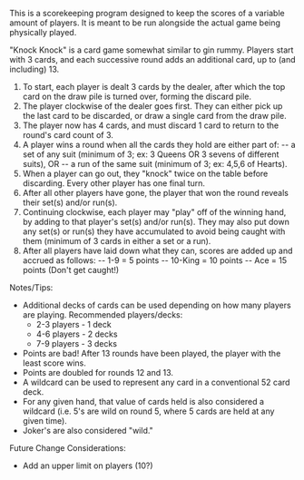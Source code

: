 This is a scorekeeping program designed to keep the scores of a variable amount of players. It is meant to be run alongside 
the actual game being physically played. 

"Knock Knock" is a card game somewhat similar to gin rummy. Players start with 3 cards, and each successive round adds an additional card,
up to (and including) 13. 

1) To start, each player is dealt 3 cards by the dealer, after which the top card on the draw pile is turned over, forming the discard pile.
2) The player clockwise of the dealer goes first. They can either pick up the last card to be discarded, or draw a single card from the 
draw pile.
3) The player now has 4 cards, and must discard 1 card to return to the round's card count of 3.
4) A player wins a round when all the cards they hold are either part of:
-- a set of any suit (minimum of 3; ex: 3 Queens OR 3 sevens of different suits), OR
-- a run of the same suit (minimum of 3; ex: 4,5,6 of Hearts).
5) When a player can go out, they "knock" twice on the table before discarding. Every other player has one final turn.
6) After all other players have gone, the player that won the round reveals their set(s) and/or run(s).
7) Continuing clockwise, each player may "play" off of the winning hand, by adding to that player's set(s) and/or run(s). They may also put
down any set(s) or run(s) they have accumulated to avoid being caught with them (minimum of 3 cards in either a set or a run).
8) After all players have laid down what they can, scores are added up and accrued as follows:
-- 1-9 = 5 points 
-- 10-King = 10 points
-- Ace = 15 points (Don't get caught!)

Notes/Tips:
- Additional decks of cards can be used depending on how many players are playing. Recommended players/decks:
  * 2-3 players - 1 deck
  * 4-6 players - 2 decks
  * 7-9 players - 3 decks
- Points are bad! After 13 rounds have been played, the player with the least score wins.
- Points are doubled for rounds 12 and 13.
- A wildcard can be used to represent any card in a conventional 52 card deck.
- For any given hand, that value of cards held is also considered a wildcard (i.e. 5's are wild on round 5, where
5 cards are held at any given time). 
- Joker's are also considered "wild." 

Future Change Considerations:
- Add an upper limit on players (10?)
